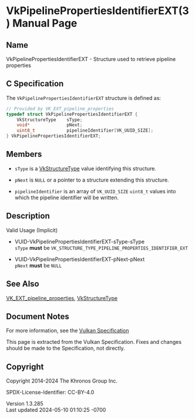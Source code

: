 # VkPipelinePropertiesIdentifierEXT(3) Manual Page

## Name

VkPipelinePropertiesIdentifierEXT - Structure used to retrieve pipeline
properties



## <a href="#_c_specification" class="anchor"></a>C Specification

The `VkPipelinePropertiesIdentifierEXT` structure is defined as:

``` c
// Provided by VK_EXT_pipeline_properties
typedef struct VkPipelinePropertiesIdentifierEXT {
    VkStructureType    sType;
    void*              pNext;
    uint8_t            pipelineIdentifier[VK_UUID_SIZE];
} VkPipelinePropertiesIdentifierEXT;
```

## <a href="#_members" class="anchor"></a>Members

- `sType` is a [VkStructureType](https://registry.khronos.org/vulkan/specs/1.3-extensions/man/html/VkStructureType.html) value identifying
  this structure.

- `pNext` is `NULL` or a pointer to a structure extending this
  structure.

- `pipelineIdentifier` is an array of `VK_UUID_SIZE` `uint8_t` values
  into which the pipeline identifier will be written.

## <a href="#_description" class="anchor"></a>Description

Valid Usage (Implicit)

- <a href="#VUID-VkPipelinePropertiesIdentifierEXT-sType-sType"
  id="VUID-VkPipelinePropertiesIdentifierEXT-sType-sType"></a>
  VUID-VkPipelinePropertiesIdentifierEXT-sType-sType  
  `sType` **must** be
  `VK_STRUCTURE_TYPE_PIPELINE_PROPERTIES_IDENTIFIER_EXT`

- <a href="#VUID-VkPipelinePropertiesIdentifierEXT-pNext-pNext"
  id="VUID-VkPipelinePropertiesIdentifierEXT-pNext-pNext"></a>
  VUID-VkPipelinePropertiesIdentifierEXT-pNext-pNext  
  `pNext` **must** be `NULL`

## <a href="#_see_also" class="anchor"></a>See Also

[VK_EXT_pipeline_properties](https://registry.khronos.org/vulkan/specs/1.3-extensions/man/html/VK_EXT_pipeline_properties.html),
[VkStructureType](https://registry.khronos.org/vulkan/specs/1.3-extensions/man/html/VkStructureType.html)

## <a href="#_document_notes" class="anchor"></a>Document Notes

For more information, see the <a
href="https://registry.khronos.org/vulkan/specs/1.3-extensions/html/vkspec.html#VkPipelinePropertiesIdentifierEXT"
target="_blank" rel="noopener">Vulkan Specification</a>

This page is extracted from the Vulkan Specification. Fixes and changes
should be made to the Specification, not directly.

## <a href="#_copyright" class="anchor"></a>Copyright

Copyright 2014-2024 The Khronos Group Inc.

SPDX-License-Identifier: CC-BY-4.0

Version 1.3.285  
Last updated 2024-05-10 01:10:25 -0700
